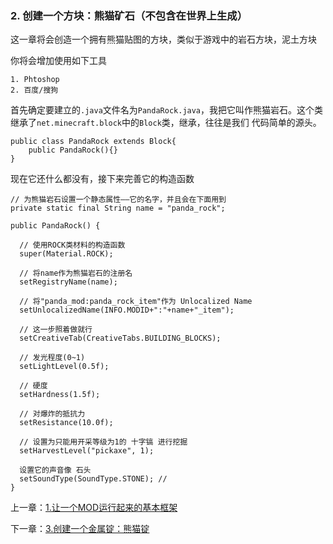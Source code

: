 ### 2. 创建一个方块：熊猫矿石（不包含在世界上生成）

这一章将会创造一个拥有熊猫贴图的方块，类似于游戏中的岩石方块，泥土方块

你将会增加使用如下工具
```
1. Phtoshop
2. 百度/搜狗
```
首先确定要建立的`.java`文件名为`PandaRock.java`，我把它叫作熊猫岩石。这个类继承了`net.minecraft.block`中的`Block`类，继承，往往是我们
代码简单的源头。
```
public class PandaRock extends Block{
    public PandaRock(){}
}
```
现在它还什么都没有，接下来完善它的构造函数
```
// 为熊猫岩石设置一个静态属性——它的名字，并且会在下面用到
private static final String name = "panda_rock";

public PandaRock() {

  // 使用ROCK类材料的构造函数
  super(Material.ROCK); 
  
  // 将name作为熊猫岩石的注册名
  setRegistryName(name); 
  
  // 将"panda_mod:panda_rock_item"作为 Unlocalized Name
  setUnlocalizedName(INFO.MODID+":"+name+"_item"); 
  
  // 这一步照着做就行
  setCreativeTab(CreativeTabs.BUILDING_BLOCKS); 
  
  // 发光程度(0~1)
  setLightLevel(0.5f); 
  
  // 硬度
  setHardness(1.5f); 
  
  // 对爆炸的抵抗力
  setResistance(10.0f); 
  
  // 设置为只能用开采等级为1的 十字镐 进行挖掘
  setHarvestLevel("pickaxe", 1); 
  
  设置它的声音像 石头 
  setSoundType(SoundType.STONE); // 
}
```



上一章：[1.让一个MOD运行起来的基本框架](../CPT1/CPT-1.md)

下一章：[3.创建一个金属锭：熊猫锭](../CPT3/CPT-3.md)
